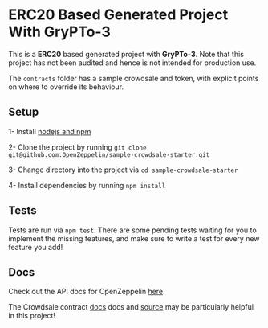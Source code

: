 # ERC20 Based Generated Project With GryPTo-3

This is a **ERC20** based generated project with **GryPTo-3**. Note that this project has not been audited and hence is not intended for production use.

The `contracts` folder has a sample crowdsale and token, with explicit points on where to override its behaviour.

## Setup

1- Install [nodejs and npm](https://docs.npmjs.com/getting-started/installing-node)

2- Clone the project by running `git clone git@github.com:OpenZeppelin/sample-crowdsale-starter.git`

3- Change directory into the project via `cd sample-crowdsale-starter`

4- Install dependencies by running `npm install`

## Tests

Tests are run via `npm test`. There are some pending tests waiting for you to implement the missing features, and make sure to write a test for every new feature you add!

## Docs

Check out the API docs for OpenZeppelin [here](https://openzeppelin.org/api/docs/open-zeppelin.html). 

The Crowdsale contract [docs](https://openzeppelin.org/api/docs/crowdsale_Crowdsale.html) docs and [source](https://github.com/OpenZeppelin/zeppelin-solidity/blob/v1.6.0/contracts/crowdsale/Crowdsale.sol) may be particularly helpful in this project!

